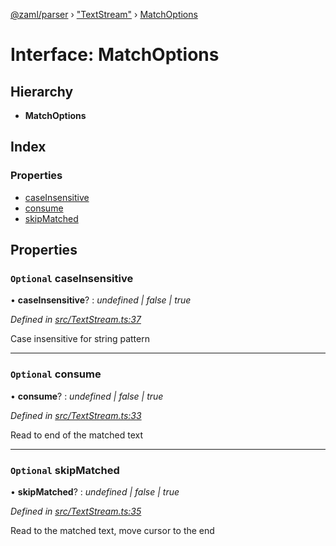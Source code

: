 [@zaml/parser](../README.md) › ["TextStream"](../modules/_textstream_.md) › [MatchOptions](_textstream_.matchoptions.md)

# Interface: MatchOptions

## Hierarchy

* **MatchOptions**

## Index

### Properties

* [caseInsensitive](_textstream_.matchoptions.md#optional-caseinsensitive)
* [consume](_textstream_.matchoptions.md#optional-consume)
* [skipMatched](_textstream_.matchoptions.md#optional-skipmatched)

## Properties

### `Optional` caseInsensitive

• **caseInsensitive**? : *undefined | false | true*

*Defined in [src/TextStream.ts:37](https://github.com/nexushubs/zaml-lang/blob/ee5fea7/packages/zaml-parser/src/TextStream.ts#L37)*

Case insensitive for string pattern

___

### `Optional` consume

• **consume**? : *undefined | false | true*

*Defined in [src/TextStream.ts:33](https://github.com/nexushubs/zaml-lang/blob/ee5fea7/packages/zaml-parser/src/TextStream.ts#L33)*

Read to end of the matched text

___

### `Optional` skipMatched

• **skipMatched**? : *undefined | false | true*

*Defined in [src/TextStream.ts:35](https://github.com/nexushubs/zaml-lang/blob/ee5fea7/packages/zaml-parser/src/TextStream.ts#L35)*

Read to the matched text, move cursor to the end
